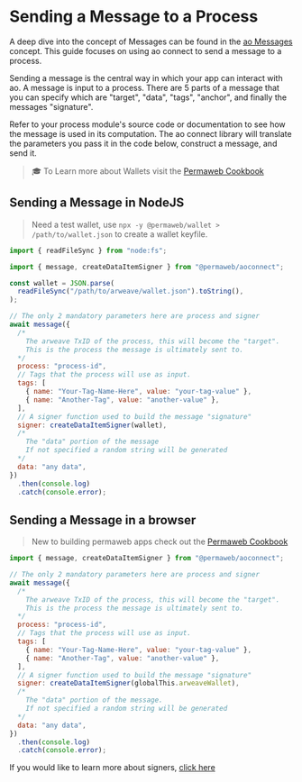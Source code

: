 # Sending a Message to a Process

A deep dive into the concept of Messages can be found in the [ao Messages](../../concepts/messages.md) concept. This guide focuses on using ao connect to send a message to a process.

Sending a message is the central way in which your app can interact with ao. A message is input to a process. There are 5 parts of a message that you can specify which are "target", "data", "tags", "anchor", and finally the messages "signature".

Refer to your process module's source code or documentation to see how the message is used in its computation. The ao connect library will translate the parameters you pass it in the code below, construct a message, and send it.

> 🎓 To Learn more about Wallets visit the [Permaweb Cookbook](https://cookbook.g8way.io/concepts/keyfiles-and-wallets.html)

## Sending a Message in NodeJS

> Need a test wallet, use `npx -y @permaweb/wallet > /path/to/wallet.json` to create a wallet keyfile.

```js
import { readFileSync } from "node:fs";

import { message, createDataItemSigner } from "@permaweb/aoconnect";

const wallet = JSON.parse(
  readFileSync("/path/to/arweave/wallet.json").toString(),
);

// The only 2 mandatory parameters here are process and signer
await message({
  /*
    The arweave TxID of the process, this will become the "target".
    This is the process the message is ultimately sent to.
  */
  process: "process-id",
  // Tags that the process will use as input.
  tags: [
    { name: "Your-Tag-Name-Here", value: "your-tag-value" },
    { name: "Another-Tag", value: "another-value" },
  ],
  // A signer function used to build the message "signature"
  signer: createDataItemSigner(wallet),
  /*
    The "data" portion of the message
    If not specified a random string will be generated
  */
  data: "any data",
})
  .then(console.log)
  .catch(console.error);
```

## Sending a Message in a browser

> New to building permaweb apps check out the [Permaweb Cookbook](https://cookbook.arweave.net)

```js
import { message, createDataItemSigner } from "@permaweb/aoconnect";

// The only 2 mandatory parameters here are process and signer
await message({
  /*
    The arweave TxID of the process, this will become the "target".
    This is the process the message is ultimately sent to.
  */
  process: "process-id",
  // Tags that the process will use as input.
  tags: [
    { name: "Your-Tag-Name-Here", value: "your-tag-value" },
    { name: "Another-Tag", value: "another-value" },
  ],
  // A signer function used to build the message "signature"
  signer: createDataItemSigner(globalThis.arweaveWallet),
  /*
    The "data" portion of the message.
    If not specified a random string will be generated
  */
  data: "any data",
})
  .then(console.log)
  .catch(console.error);
```

If you would like to learn more about signers, [click here](signers)
